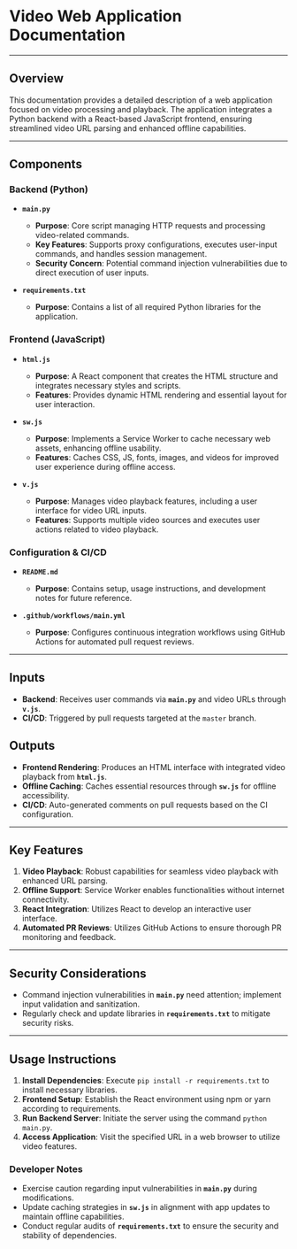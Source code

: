 # Video Web Application Documentation

---

## Overview
This documentation provides a detailed description of a web application focused on video processing and playback. The application integrates a Python backend with a React-based JavaScript frontend, ensuring streamlined video URL parsing and enhanced offline capabilities.

---

## Components

### Backend (Python)
- **`main.py`**  
  - **Purpose**: Core script managing HTTP requests and processing video-related commands.  
  - **Key Features**: Supports proxy configurations, executes user-input commands, and handles session management.  
  - **Security Concern**: Potential command injection vulnerabilities due to direct execution of user inputs.  

- **`requirements.txt`**  
  - **Purpose**: Contains a list of all required Python libraries for the application.

### Frontend (JavaScript)
- **`html.js`**  
  - **Purpose**: A React component that creates the HTML structure and integrates necessary styles and scripts.  
  - **Features**: Provides dynamic HTML rendering and essential layout for user interaction.

- **`sw.js`**  
  - **Purpose**: Implements a Service Worker to cache necessary web assets, enhancing offline usability.  
  - **Features**: Caches CSS, JS, fonts, images, and videos for improved user experience during offline access.

- **`v.js`**  
  - **Purpose**: Manages video playback features, including a user interface for video URL inputs.  
  - **Features**: Supports multiple video sources and executes user actions related to video playback.

### Configuration & CI/CD  
- **`README.md`**  
  - **Purpose**: Contains setup, usage instructions, and development notes for future reference.

- **`.github/workflows/main.yml`**  
  - **Purpose**: Configures continuous integration workflows using GitHub Actions for automated pull request reviews.

---

## Inputs
- **Backend**: Receives user commands via **`main.py`** and video URLs through **`v.js`**.  
- **CI/CD**: Triggered by pull requests targeted at the `master` branch.

## Outputs  
- **Frontend Rendering**: Produces an HTML interface with integrated video playback from **`html.js`**.  
- **Offline Caching**: Caches essential resources through **`sw.js`** for offline accessibility.  
- **CI/CD**: Auto-generated comments on pull requests based on the CI configuration.

---

## Key Features  
1. **Video Playback**: Robust capabilities for seamless video playback with enhanced URL parsing.  
2. **Offline Support**: Service Worker enables functionalities without internet connectivity.  
3. **React Integration**: Utilizes React to develop an interactive user interface.  
4. **Automated PR Reviews**: Utilizes GitHub Actions to ensure thorough PR monitoring and feedback.

---

## Security Considerations  
- Command injection vulnerabilities in **`main.py`** need attention; implement input validation and sanitization.  
- Regularly check and update libraries in **`requirements.txt`** to mitigate security risks.

---

## Usage Instructions  
1. **Install Dependencies**: Execute `pip install -r requirements.txt` to install necessary libraries.  
2. **Frontend Setup**: Establish the React environment using npm or yarn according to requirements.  
3. **Run Backend Server**: Initiate the server using the command `python main.py`.  
4. **Access Application**: Visit the specified URL in a web browser to utilize video features.

### Developer Notes  
- Exercise caution regarding input vulnerabilities in **`main.py`** during modifications.  
- Update caching strategies in **`sw.js`** in alignment with app updates to maintain offline capabilities.  
- Conduct regular audits of **`requirements.txt`** to ensure the security and stability of dependencies.